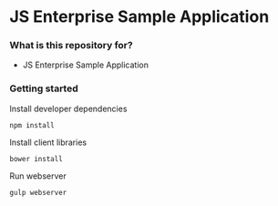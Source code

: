 # JS Enterprise Sample Application #

### What is this repository for? ###

* JS Enterprise Sample Application

### Getting started ###

Install developer dependencies

    npm install

Install client libraries

    bower install

Run webserver

    gulp webserver